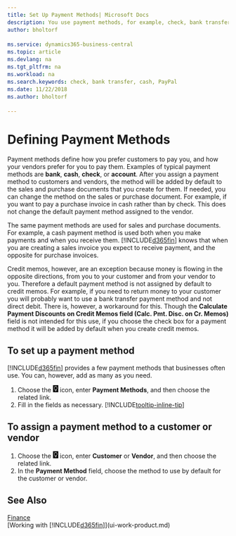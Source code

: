 ```yaml
---
title: Set Up Payment Methods| Microsoft Docs
description: You use payment methods, for example, check, bank transfer, cash, or PayPal, to define how sales and purchase invoices will be paid.
author: bholtorf

ms.service: dynamics365-business-central
ms.topic: article
ms.devlang: na
ms.tgt_pltfrm: na
ms.workload: na
ms.search.keywords: check, bank transfer, cash, PayPal
ms.date: 11/22/2018
ms.author: bholtorf

---
```

# Defining Payment Methods
Payment methods define how you prefer customers to pay you, and how your vendors prefer for you to pay them. Examples of typical payment methods are **bank**, **cash**, **check**, or **account**. After you assign a payment method to customers and vendors, the method will be added by default to the sales and purchase documents that you create for them. If needed, you can change the method on the sales or purchase document. For example, if you want to pay a purchase invoice in cash rather than by check. This does not change the default payment method assigned to the vendor.

The same payment methods are used for sales and purchase documents. For example, a cash payment method is used both when you make payments and when you receive them. [!INCLUDE[d365fin](includes/d365fin_md.md)] knows that when you are creating a sales invoice you expect to receive payment, and the opposite for purchase invoices. 

Credit memos, however, are an exception because money is flowing in the opposite directions, from you to your customer and from your vendor to you. Therefore a default payment method is not assigned by default to credit memos. For example, if you need to return money to your customer you will probably want to use a bank transfer payment method and not direct debit. There is, however, a workaround for this. Though the **Calculate Payment Discounts on Credit Memos field (Calc. Pmt. Disc. on Cr. Memos)** field is not intended for this use, if you choose the check box for a payment method it will be added by default when you create credit memos.

## To set up a payment method
[!INCLUDE[d365fin](includes/d365fin_md.md)] provides a few payment methods that businesses often use. You can, however, add as many as you need.

1. Choose the ![Lightbulb that opens the Tell Me feature](media/ui-search/search_small.png "Tell me what you want to do") icon, enter **Payment Methods**, and then choose the related link.
2. Fill in the fields as necessary. [!INCLUDE[tooltip-inline-tip](includes/tooltip-inline-tip_md.md)]

## To assign a payment method to a customer or vendor
1. Choose the ![Lightbulb that opens the Tell Me feature](media/ui-search/search_small.png "Tell me what you want to do") icon, enter **Customer** or **Vendor**, and then choose the related link.
2. In the **Payment Method** field, choose the method to use by default for the customer or vendor.

## See Also
[Finance](finance.md)  
[Working with [!INCLUDE[d365fin](includes/d365fin_md.md)]](ui-work-product.md)  
